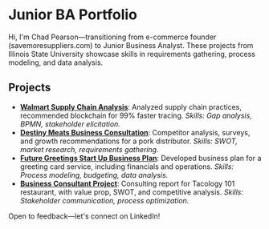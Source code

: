 # Junior BA Portfolio

Hi, I'm Chad Pearson—transitioning from e-commerce founder (savemoresuppliers.com) to Junior Business Analyst. These projects from Illinois State University showcase skills in requirements gathering, process modeling, and data analysis.

## Projects
- **[Walmart Supply Chain Analysis](Walmart-supply-chain-analysis.pdf)**: Analyzed supply chain practices, recommended blockchain for 99% faster tracing. *Skills: Gap analysis, BPMN, stakeholder elicitation.*
- **[Destiny Meats Business Consultation](Destiny-Meats-Business-Consultation.pdf)**: Competitor analysis, surveys, and growth recommendations for a pork distributor. *Skills: SWOT, market research, requirements gathering.*
- **[Future Greetings Start Up Business Plan](Future-Greetings-start-up-Business-plan.pdf)**: Developed business plan for a greeting card service, including financials and operations. *Skills: Process modeling, budgeting, data analysis.*
- **[Business Consultant Project](Business-Consultant-Project.pdf)**: Consulting report for Tacology 101 restaurant, with value prop, SWOT, and competitive analysis. *Skills: Stakeholder communication, process optimization.*

Open to feedback—let's connect on LinkedIn!
